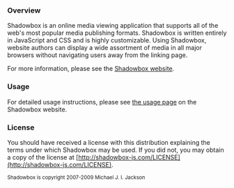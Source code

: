 ### Overview

Shadowbox is an online media viewing application that supports all of the web's
most popular media publishing formats. Shadowbox is written entirely in
JavaScript and CSS and is highly customizable. Using Shadowbox, website authors
can display a wide assortment of media in all major browsers without navigating
users away from the linking page.

For more information, please see the [Shadowbox website](http://shadowbox-js.com/).

### Usage

For detailed usage instructions, please see [the usage page](http://shadowbox-js.com/usage.html)
on the Shadowbox website.

### License

You should have received a license with this distribution explaining the terms
under which Shadowbox may be used. If you did not, you may obtain a copy of the
license at [http://shadowbox-js.com/LICENSE](http://shadowbox-js.com/LICENSE).

<small>Shadowbox is copyright 2007-2009 Michael J. I. Jackson</small>
